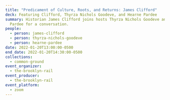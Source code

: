 ```yaml
---
title: "Predicament of Culture, Roots, and Returns: James Clifford"
deck: Featuring Clifford, Thyrza Nichols Goodeve, and Hearne Pardee
summary: Historian James Clifford joins hosts Thyrza Nichols Goodeve and Hearne
  Pardee for a conversation.
people:
  - person: james-clifford
  - person: thyrza-nichols-goodeve
  - person: hearne-pardee
date: 2022-01-20T13:00:00-0500
end_date: 2022-01-20T14:30:00-0500
collections:
  - common-ground
event_organizer:
  - the-brooklyn-rail
event_producer:
  - the-brooklyn-rail
event_platform:
  - zoom
---
```

